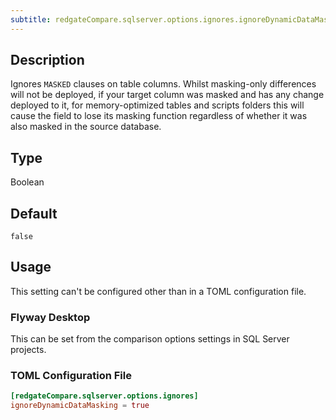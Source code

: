 ```yaml
---
subtitle: redgateCompare.sqlserver.options.ignores.ignoreDynamicDataMasking
---
```


## Description

Ignores `MASKED` clauses on table columns. Whilst masking-only differences will not be deployed, if your target column was masked and has any change deployed to it, for memory-optimized tables and scripts folders this will cause the field to lose its masking function regardless of whether it was also masked in the source database.

## Type

Boolean

## Default

`false`

## Usage

This setting can't be configured other than in a TOML configuration file.

### Flyway Desktop

This can be set from the comparison options settings in SQL Server projects.

### TOML Configuration File

```toml
[redgateCompare.sqlserver.options.ignores]
ignoreDynamicDataMasking = true
```
